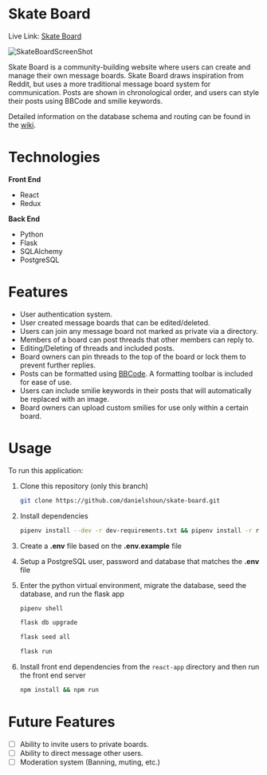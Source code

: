 # Skate Board

Live Link: [Skate Board](https://skate-board-js.herokuapp.com)

![SkateBoardScreenShot](https://i.imgur.com/6AKfdos.png)

Skate Board is a community-building website where users can create and manage their own message boards. Skate Board
draws inspiration from Reddit, but uses a more traditional message board system for communication. Posts are shown in
chronological order, and users can style their posts using BBCode and smilie keywords.

Detailed information on the database schema and routing can be found in the [wiki](https://github.com/danielshoun/skate-board/wiki/MVP-Features).

# Technologies

**Front End**
- React
- Redux

**Back End**
- Python
- Flask
- SQLAlchemy
- PostgreSQL

# Features

- User authentication system.
- User created message boards that can be edited/deleted.
- Users can join any message board not marked as private via a directory.
- Members of a board can post threads that other members can reply to.
- Editing/Deleting of threads and included posts.
- Board owners can pin threads to the top of the board or lock them to prevent further replies.
- Posts can be formatted using [BBCode](https://www.bbcode.org/). A formatting toolbar is included for ease of use.
- Users can include smilie keywords in their posts that will automatically be replaced with an image.
- Board owners can upload custom smilies for use only within a certain board.

# Usage

To run this application:

1. Clone this repository (only this branch)

   ```bash
   git clone https://github.com/danielshoun/skate-board.git
   ```

2. Install dependencies

   ```bash
   pipenv install --dev -r dev-requirements.txt && pipenv install -r requirements.txt
   ```

3. Create a **.env** file based on the **.env.example** file
4. Setup a PostgreSQL user, password and database that matches the **.env** file

5. Enter the python virtual environment, migrate the database, seed the database, and run the flask app

   ```bash
   pipenv shell
   ```
   ```bash
   flask db upgrade
   ```
   ```bash
   flask seed all
   ```
   ```bash
   flask run
   ```

6. Install front end dependencies from the `react-app` directory and then run the front end server
   ```bash
   npm install && npm run
   ```
   
# Future Features

- [ ] Ability to invite users to private boards.
- [ ] Ability to direct message other users.
- [ ] Moderation system (Banning, muting, etc.)
